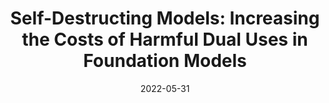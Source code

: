 ---
title: "Self-Destructing Models: Increasing the Costs of Harmful Dual Uses in
Foundation Models"
authors:
- Peter Henderson*
- Eric Mitchell*
- Christopher D. Manning
- Dan Jurafsky
- Chelsea Finn

date: "2022-05-31"

publication: "AAAI/ACM Conference on AI, Ethics, and Society"
links:
    paper: https://dl.acm.org/doi/10.1145/3600211.3604690
    code: https://github.com/Breakend/SelfDestructingModels

---